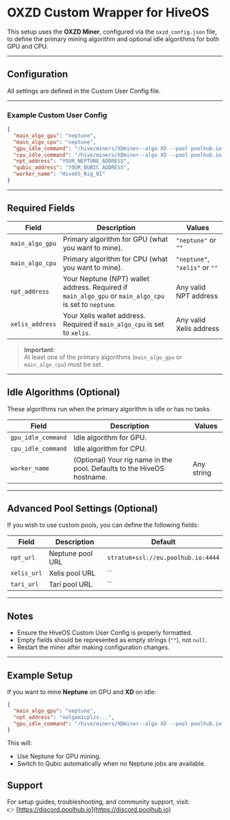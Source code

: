 # OXZD Custom Wrapper for HiveOS

This setup uses the **OXZD Miner**, configured via the `oxzd_config.json` file, to define the primary mining algorithm and optional idle algorithms for both GPU and CPU.

---

## Configuration

All settings are defined in the Custom User Config file.  

---

### Example Custom User Config

```json
{
  "main_algo_gpu": "neptune",
  "main_algo_cpu": "neptune",
  "gpu_idle_command": "/hive/miners/XDminer--algo XD --pool poolhub.io:3111 --wallet 75LEzrt2vH27WqidfHgNSbhSjw5Ev4AH27MLZ.$(hostname)",
  "cpu_idle_command": "/hive/miners/XDminer--algo XD --pool poolhub.io:3111 --wallet 75LEzrt2vH27WqidfHgNSbhSjw5Ev4AH27MLZ.$(hostname)",
  "npt_address": "YOUR_NEPTUNE_ADDRESS",
  "qubic_address": "YOUR_QUBIC_ADDRESS",
  "worker_name": "HiveOS_Rig_01"
}
```

---

## Required Fields

| Field | Description | Values |
|-------|--------------|--------|
| `main_algo_gpu` | Primary algorithm for GPU (what you want to mine). | `"neptune"` or `""` |
| `main_algo_cpu` | Primary algorithm for CPU (what you want to mine). | `"neptune"`, `"xelis"` or `""` |
| `npt_address` | Your Neptune (NPT) wallet address. Required if `main_algo_gpu` or `main_algo_cpu` is set to `neptune`. | Any valid NPT address |
| `xelis_address` | Your Xelis wallet address. Required if `main_algo_cpu` is set to `xelis`. | Any valid Xelis address |

> **Important:**  
> At least one of the primary algorithms (`main_algo_gpu` or `main_algo_cpu`) must be set.

---

## Idle Algorithms (Optional)

These algorithms run when the primary algorithm is idle or has no tasks.

| Field | Description | Values |
|--------|--------------|--------|
| `gpu_idle_command` | Idle algorithm for GPU. | 
| `cpu_idle_command` | Idle algorithm for CPU. | 
| `worker_name` | (Optional) Your rig name in the pool. Defaults to the HiveOS hostname. | Any string |

---

## Advanced Pool Settings (Optional)

If you wish to use custom pools, you can define the following fields:

| Field | Description | Default |
|--------|--------------|----------|
| `npt_url` | Neptune pool URL | `stratum+ssl://eu.poolhub.io:4444` |
| `xelis_url` | Xelis pool URL | `` |
| `tari_url` | Tari pool URL | `` |

---

## Notes

- Ensure the HiveOS Custom User Config is properly formatted.
- Empty fields should be represented as empty strings (`""`), not `null`.
- Restart the miner after making configuration changes.

---

## Example Setup

If you want to mine **Neptune** on GPU and **XD** on idle:

```json
{
  "main_algo_gpu": "neptune",
  "npt_address": "nolgam1cplzv...",
  "gpu_idle_command": "/hive/miners/XDminer--algo XD --pool poolhub.io:3111 --wallet 75LEzrt2vH27WqidfHgNSbhSjw5Ev4AH27MLZ.$(hostname)",
}
```

This will:
- Use Neptune for GPU mining.
- Switch to Qubic automatically when no Neptune jobs are available.


## Support

For setup guides, troubleshooting, and community support, visit:  
👉 [https://discord.poolhub.io](https://discord.poolhub.io)
